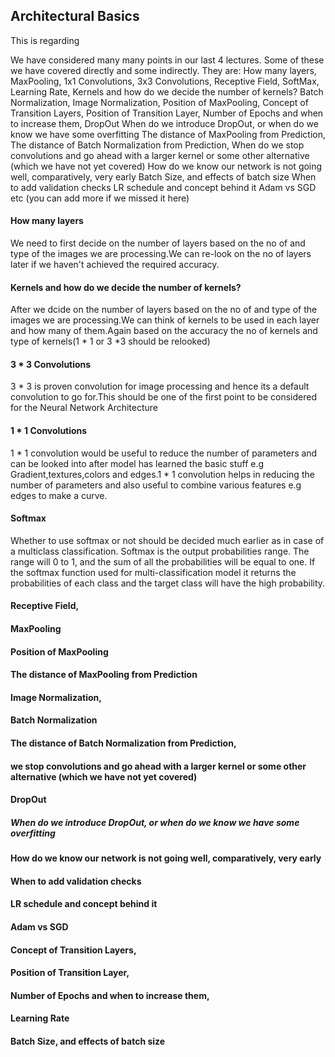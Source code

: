 
## Architectural Basics
This is regarding

We have considered many many points in our last 4 lectures. Some of these we have covered directly and some indirectly. They are:
How many layers,
MaxPooling,
1x1 Convolutions,
3x3 Convolutions,
Receptive Field,
SoftMax,
Learning Rate,
Kernels and how do we decide the number of kernels?
Batch Normalization,
Image Normalization,
Position of MaxPooling,
Concept of Transition Layers,
Position of Transition Layer,
Number of Epochs and when to increase them,
DropOut
When do we introduce DropOut, or when do we know we have some overfitting
The distance of MaxPooling from Prediction,
The distance of Batch Normalization from Prediction,
When do we stop convolutions and go ahead with a larger kernel or some other alternative (which we have not yet covered)
How do we know our network is not going well, comparatively, very early
Batch Size, and effects of batch size
When to add validation checks
LR schedule and concept behind it
Adam vs SGD
etc (you can add more if we missed it here)





#### How many layers

We need to first decide on the number of layers based on the no of and type of the images we are processing.We can re-look on the no of layers later if we haven't achieved the required accuracy.


#### Kernels and how do we decide the number of kernels?

After we dcide on the number of layers based on the no of and type of the images we are processing.We can think of kernels to be used in each layer and how many of them.Again based on the accuracy the no of kernels and type of kernels(1 * 1 or 3 *3  should be relooked)

#### 3 * 3 Convolutions

3 * 3  is proven  convolution for image processing and hence its a default convolution to go for.This should be one of the first point to be considered for the Neural Network Architecture


####  1 * 1 Convolutions

1 * 1 convolution would be useful to reduce the number of parameters and can be looked into after model has learned the basic stuff e.g Gradient,textures,colors and edges.1 * 1 convolution helps in reducing the number of parameters and also useful to combine various features e.g edges to make a curve. 

#### Softmax

Whether to use softmax or not should be decided much earlier as in case of a multiclass classification. Softmax is the output probabilities range. The range will 0 to 1, and the sum of all the probabilities will be equal to one. If the softmax function used for multi-classification model it returns the probabilities of each class and the target class will have the high probability.

#### Receptive Field,

#### MaxPooling

#### Position of MaxPooling

#### The distance of MaxPooling from Prediction

#### Image Normalization,

#### Batch Normalization

#### The distance of Batch Normalization from Prediction,

#### we stop convolutions and go ahead with a larger kernel or some other alternative (which we have not yet covered)

#### DropOut

##### When do we introduce DropOut, or when do we know we have some overfitting



#### How do we know our network is not going well, comparatively, very early

#### When to add validation checks

#### LR schedule and concept behind it

#### Adam vs SGD

#### Concept of Transition Layers,

#### Position of Transition Layer,

#### Number of Epochs and when to increase them,

#### Learning Rate

#### Batch Size, and effects of batch size
